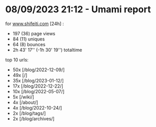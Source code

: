 # 08/09/2023 21:12 - Umami report
for www.shifeiti.com [24h] :

 - 197 (36) page views
 - 84 (11) uniques
 - 64 (8) bounces
 - 2h 43' 17'' (-1h 30' 19'') totaltime


top 10 urls:
 - 50x [/blog/2022-12-09/]
 - 49x [/]
 - 35x [/blog/2023-01-12/]
 - 17x [/blog/2022-12-22/]
 - 10x [/blog/2022-05-07/]
 - 5x [/wiki/]
 - 4x [/about/]
 - 4x [/blog/2022-10-24/]
 - 2x [/blog/tags/]
 - 2x [/blog/archives/]


